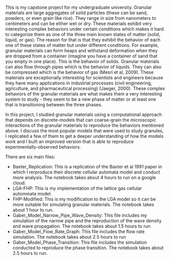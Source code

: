 This is my capstone project for my undergraduate university. 
Granular materials are large aggregates of solid particles (these can be sand, powders, or even grain like rice). They range in size from nanometers to centimeters and can be either wet or dry. These materials exhibit very interesting complex behaviors under certain conditions which makes it hard to categorize them as one of the three main known states of matter (solid, liquid, or gas). The reason for that is that they exhibit the behavior of each one of these states of matter but under different conditions. For example, granular materials can form heaps and withstand deformation when they are dropped from a container (imagine you have a container of sand that you empty in one place). This is the behavior of solids. Granular materials can also flow through pipes which is the behavior of liquids. They can also be compressed which is the behavior of gas (Mesri et al, 2009). These materials are exceptionally interesting for scientists and engineers because they have many applications in industrial processes (civil engineering, agriculture, and pharmaceutical processing) (Jaeger, 2000). These complex behaviors of the granular materials are what makes them a very interesting system to study - they seem to be a new phase of matter or at least one that is transitioning between the three phases.  

In this project, I studied granular materials using a computational approach that depends on discrete-models that can coarse-grain the microscopic interactions of the granular materials to reproduce the behaviors mentioned above. I discuss the most popular models that were used to study granules, I replicated a few of them to get a deeper understanding of how the models work and I built an improved version that is able to reproduce experimentally-observed behaviors. 


There are six main files:
- Baxter_Replication: This is a replication of the Baxter et al 1991 paper in which I rerproduce their discrete cellular automata model and conduct more analysis. The notebook takes about 4 hours to run on a google cloud.
- LGA-FHP: This is my implementation of the lattice gas cellular autommata model.
- FHP-Modified: This is my modification to the LGA model so it can be more suitable for simulating granular materials. The notebook takes about 1 hour to run.
- Gaber_Model_Narrow_Pipe_Wave_Density: This file includes my simulation of the narrow pipe and the reproduction of the wave density and wave propagation. The notebook takes about 1.5 hours to run
- Gaber_Model_Flow_Rate_Graph: This file includes the flow rate simulation. The notebook takes about 2.5 hours to run
- Gaber_Model_Phase_Transition: This file includes the simulation conducted to reproduce the phase transition. The notebook takes about 2.5 hours to run.

